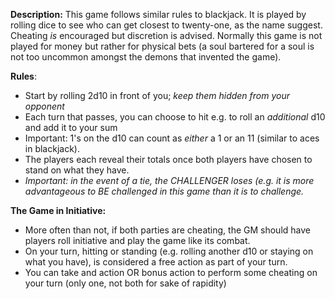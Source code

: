 **Description:**
This game follows similar rules to blackjack. It is played by rolling dice to see who can get closest to twenty-one, as the name suggest. Cheating *is* encouraged but discretion is advised. Normally this game is not played for money but rather for physical bets (a soul bartered for a soul is not too uncommon amongst the demons that invented the game).

**Rules**:
-  Start by rolling 2d10 in front of you; *keep them hidden from your opponent*
-  Each turn that passes, you can choose to hit e.g. to roll an *additional* d10 and add it to your sum
-  Important: 1's on the d10 can count as *either* a 1 or an 11 (similar to aces in blackjack).
-  The players each reveal their totals once both players have chosen to stand on what they have.
-  *Important: in the event of a tie, the CHALLENGER loses (e.g. it is more advantageous to BE challenged in this game than it is to challenge.*

**The Game in Initiative:**
-  More often than not, if both parties are cheating, the GM should have players roll initiative and play the game like its combat.
-  On your turn, hitting or standing (e.g. rolling another d10 or staying on what you have), is considered a free action as part of your turn.
-  You can take and action OR bonus action to perform some cheating on your turn (only one, not both for sake of rapidity) 